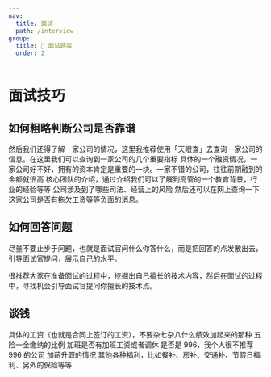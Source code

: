 ```yaml
---
nav:
  title: 面试
  path: /interview
group:
  title: 💊 面试题库
  order: 2
---
```


# 面试技巧

## 如何粗略判断公司是否靠谱

然后我们还得了解一家公司的情况，这里我推荐使用「天眼查」去查询一家公司的信息。在这里我们可以查询到一家公司的几个重要指标
具体的一个融资情况，一家公司好不好，拥有的资本肯定是重要的一块。一家不错的公司，往往前期融到的金额就很高
核心团队的介绍，通过介绍我们可以了解到高管的一个教育背景，行业的经验等等
公司涉及到了哪些司法、经营上的风险
然后还可以在网上查询一下这家公司是否有拖欠工资等等负面的消息。

## 如何回答问题

尽量不要止步于问题，也就是面试官问什么你答什么，而是把回答的点发散出去，引导面试官提问，展示自己的水平。

很推荐大家在准备面试的过程中，挖掘出自己擅长的技术内容，然后在面试的过程中，寻找机会引导面试官提问你擅长的技术点。

## 谈钱

具体的工资（也就是合同上签订的工资），不要杂七杂八什么绩效加起来的那种
五险一金缴纳的比例
加班是否有加班工资或者调休
是否是 996，我个人很不推荐 996 的公司
加薪升职的情况
其他各种福利，比如餐补、房补、交通补、节假日福利、另外的保险等等
